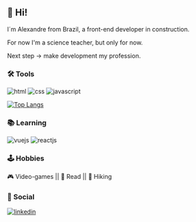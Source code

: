 ## :vulcan_salute: Hi!

I´m Alexandre from Brazil, a front-end developer in construction.

For now I'm a science teacher, but only for now.

Next step -> make development my profession.

### :hammer_and_wrench: Tools

![html](https://img.shields.io/badge/-HTML-orange?logo=HTML5&logoColor=white&style=for-the-badge)
![css](https://img.shields.io/badge/-CSS-blue?logo=CSS3&logoColor=white&style=for-the-badge)
![javascript](https://img.shields.io/badge/-JavaScript-yellow?logo=Javascript&logoColor=white&style=for-the-badge)

[![Top Langs](https://github-readme-stats.vercel.app/api/top-langs/?username=alexlopesbr&layout=compact&theme=vision-friendly-dark)](https://github.com/anuraghazra/github-readme-stats)

### :books: Learning

![vuejs](https://img.shields.io/badge/vuejs%20-%2335495e.svg?&style=for-the-badge&logo=vue.js&logoColor=%234FC08D)
![reactjs](src="https://img.shields.io/badge/react%20-%2320232a.svg?&style=for-the-badge&logo=react&logoColor=%2361DAFB)



### :joystick: Hobbies

:video_game: Video-games ||
:blue_book: Read ||
:hiking_boot: Hiking

### :speech_balloon: Social

<a href="https://www.linkedin.com/in/aleflopes/" target="_blank">![linkedin](https://img.shields.io/badge/-Linkedin-blue?logo=Linkedin&logoColor=white&style=for-the-badge)</a>
